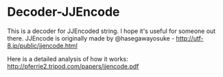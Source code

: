 Decoder-JJEncode
================

This is a decoder for JJEncoded string. I hope it's useful for someone out there.
JJEncode is originally made by @hasegawayosuke - http://utf-8.jp/public/jjencode.html

Here is a detailed analysis of how it works: http://pferrie2.tripod.com/papers/jjencode.pdf
